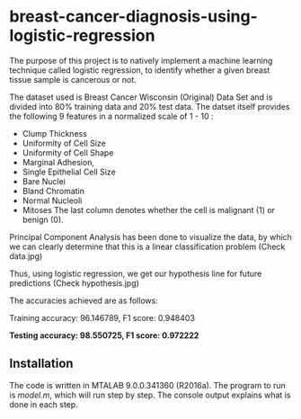# breast-cancer-diagnosis-using-logistic-regression

The purpose of this project is to natively implement a machine learning technique called logistic regression, to identify whether a given breast tissue sample is cancerous or not. 

The dataset used is Breast Cancer Wisconsin (Original) Data Set and is divided into 80% training data and 20% test data. The datset itself provides the following 9 features in a normalized scale of 1 - 10 :
- Clump Thickness
- Uniformity of Cell Size
- Uniformity of Cell Shape
- Marginal Adhesion,
- Single Epithelial Cell Size
- Bare Nuclei
- Bland Chromatin
- Normal Nucleoli
- Mitoses
The last column denotes whether the cell is malignant (1) or benign (0).

Principal Component Analysis has been done to visualize the data, by which we can clearly determine that this is a linear classification problem (Check data.jpg)

Thus, using logistic regression, we get our hypothesis line for future predictions (Check hypothesis.jpg) 

The accuracies achieved are as follows:

Training accuracy: 96.146789, F1 score: 0.948403

**Testing accuracy: 98.550725, F1 score: 0.972222**

## Installation

The code is written in MTALAB 9.0.0.341360 (R2016a). The program to run is *model.m*, which will run step by step. The console output explains what is done in each step.
